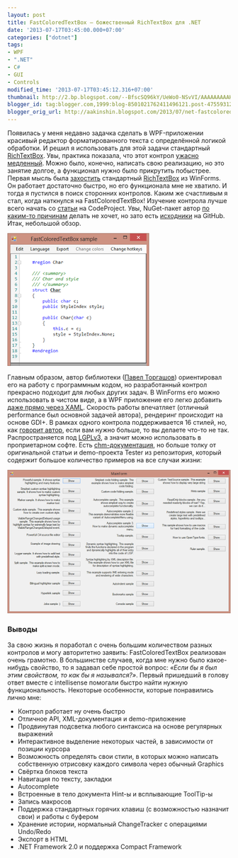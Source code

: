 ```yaml
---
layout: post
title: FastColoredTextBox — божественный RichTextBox для .NET
date: '2013-07-17T03:45:00.000+07:00'
categories: ["dotnet"]
tags:
- WPF
- ".NET"
- C#
- GUI
- Controls
modified_time: '2013-07-17T03:45:12.316+07:00'
thumbnail: http://2.bp.blogspot.com/--BfscSQ96kY/UeWo0-NSvVI/AAAAAAAAAH4/yME9K2G5c7o/s72-c/fctb.png
blogger_id: tag:blogger.com,1999:blog-8501021762411496121.post-4755931229545227617
blogger_orig_url: http://aakinshin.blogspot.com/2013/07/net-fastcoloredtextbox.html
---
```


Появилась у меня недавно задачка сделать в WPF-приложении красивый редактор форматированного текста с определённой логикой обработки. И решил я использовать для этой задачи стандартный [RichTextBox](http://msdn.microsoft.com/ru-ru/library/system.windows.controls.richtextbox.aspx). Увы, практика показала, что этот контрол [ужасно медленный](https://www.google.ru/search?q=wpf+richtextbox+performance). Можно было, конечно, написать свою реализацию, но это занятие долгое, а функционал нужно было прикрутить побыстрее. Первая мысль была [захостить](http://msdn.microsoft.com/en-us/library/ms751761.aspx) стандартный [RichTextBox](http://msdn.microsoft.com/ru-ru/library/system.windows.forms.richtextbox.aspx) из WinForms. Он работает достаточно быстро, но его функционала мне не хватило. И тогда я пустился в поиск сторонних контролов. Каким же счастливым я стал, когда наткнулся на FastColoredTextBox! Изучение контрола лучше всего начать со [статьи](http://www.codeproject.com/Articles/161871/Fast-Colored-TextBox-for-syntax-highlighting) на CodeProject. Увы, NuGet-пакет автор [по каким-то причинам](https://github.com/PavelTorgashov/FastColoredTextBox/issues/10) делать не хочет, но зато есть [исходники](https://github.com/PavelTorgashov/FastColoredTextBox) на GitHub. Итак, небольшой обзор.

<p class="center">
  <img src="/img/posts/dotnet/fastcoloredtextbox/screen1.png" />
</p>

<!--more-->

Главным образом, автор библиотеки ([Павел Торгашов](https://github.com/PavelTorgashov)) ориентировал его на работу с программным кодом, но разработанный контрол прекрасно подходит для любых других задач. В WinForms его можно использовать в чистом виде, а в WPF приложение его легко добавить [даже прямо через XAML](http://msdn.microsoft.com/en-us/library/ms742875.aspx). Скорость работы впечатляет (отличный performance был основной задачей автора), рендеринг происходит на основе GDI+. В рамках одного контрола поддерживается 16 стилей, но, как [говорит автор](https://github.com/PavelTorgashov/FastColoredTextBox/issues/18), если вам нужно больше, то вы делаете что-то не так. Распространяется под [LGPLv3](http://opensource.org/licenses/lgpl-3.0.html), а значит можно использовать в проприетарном софте. Есть [chm-документация](http://www.codeproject.com/script/articles/download.aspx?file=/KB/edit/FastColoredTextBox_/FastColoredTextBox_Help.zip&rp=http://www.codeproject.com/Articles/161871/Fast-Colored-TextBox-for-syntax-highlighting), но больше толку от оригинальной статьи и demo-проекта Tester из репозитория, который содержит большое количество примеров на все случаи жизни:

<p class="center">
  <img src="/img/posts/dotnet/fastcoloredtextbox/screen2.png" />
</p>

### Выводы

За свою жизнь я поработал с очень большим количеством разных контролов и могу авторитетно заявить: FastColoredTextBox реализован очень грамотно. В большинстве случаев, когда мне нужно было какое-нибудь свойство, то я задавал себе простой вопрос: *«Если бы я был этим свойством, то как бы я назывался?»*. Первый пришедший в голову ответ вместе с intellisense помогали быстро найти нужную функциональность. Некоторые особенности, которые понравились лично мне:

* Контрол работает ну очень быстро
* Отличное API, XML-документация и demo-приложение
* Продвинутая подсветка любого синтаксиса на основе регулярных выражений
* Интерактивное выделение некоторых частей, в зависимости от позиции курсора
* Возможность определять свои стили, в которых можно написать собственную отрисовку каждого символа через обычный Graphics
* Свёртка блоков текста
* Навигация по тексту, закладки
* Autocomplete
* Встроенные в тело документа Hint-ы и всплывающие ToolTip-ы
* Запись макросов
* Поддержка стандартных горячих клавиш (с возможностью назначит свои) и работы с буфером
* Хранение истории, нормальный ChangeTracker с операциями Undo/Redo
* Экспорт в HTML
* .NET Framework 2.0 и поддержка Compact Framework